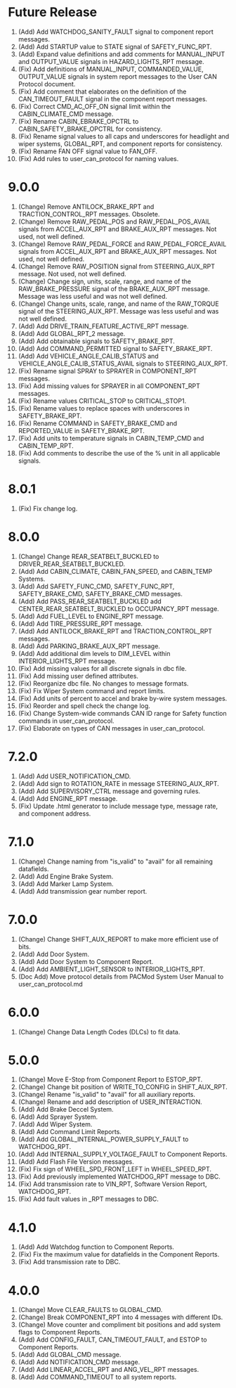 # Future Release
1. (Add) Add WATCHDOG_SANITY_FAULT signal to component report messages.
1. (Add) Add STARTUP value to STATE signal of SAFETY_FUNC_RPT.
1. (Add) Expand value definitions and add comments for MANUAL_INPUT and OUTPUT_VALUE signals in HAZARD_LIGHTS_RPT message.
1. (Fix) Add definitions of MANUAL_INPUT, COMMANDED_VALUE, OUTPUT_VALUE signals in system report messages to the User CAN Protocol document.
1. (Fix) Add comment that elaborates on the definition of the CAN_TIMEOUT_FAULT signal in the component report messages.
1. (Fix) Correct CMD_AC_OFF_ON signal limit within the CABIN_CLIMATE_CMD message.
1. (Fix) Rename CABIN_EBRAKE_OPCTRL to CABIN_SAFETY_BRAKE_OPCTRL for consistency.
1. (Fix) Rename signal values to all caps and underscores for headlight and wiper systems, GLOBAL_RPT, and component reports for consistency.
1. (Fix) Rename FAN OFF signal value to FAN_OFF.
1. (Fix) Add rules to user_can_protocol for naming values.

# 9.0.0
1. (Change) Remove ANTILOCK_BRAKE_RPT and TRACTION_CONTROL_RPT messages. Obsolete.
1. (Change) Remove RAW_PEDAL_POS and RAW_PEDAL_POS_AVAIL signals from ACCEL_AUX_RPT and BRAKE_AUX_RPT messages. Not used, not well defined.
1. (Change) Remove RAW_PEDAL_FORCE and RAW_PEDAL_FORCE_AVAIL signals from ACCEL_AUX_RPT and BRAKE_AUX_RPT messages. Not used, not well defined.
1. (Change) Remove RAW_POSITION signal from STEERING_AUX_RPT message. Not used, not well defined.
1. (Change) Change sign, units, scale, range, and name of the RAW_BRAKE_PRESSURE signal of the BRAKE_AUX_RPT message. Message was less useful and was not well defined.
1. (Change) Change units, scale, range, and name of the RAW_TORQUE signal of the STEERING_AUX_RPT. Message was less useful and was not well defined.
1. (Add) Add DRIVE_TRAIN_FEATURE_ACTIVE_RPT message.
1. (Add) Add GLOBAL_RPT_2 message.
1. (Add) Add obtainable signals to SAFETY_BRAKE_RPT.
1. (Add) Add COMMAND_PERMITTED signal to SAFETY_BRAKE_RPT.
1. (Add) Add VEHICLE_ANGLE_CALIB_STATUS and VEHICLE_ANGLE_CALIB_STATUS_AVAIL signals to STEERING_AUX_RPT.
1. (Fix) Rename signal SPRAY to SPRAYER in COMPONENT_RPT messages.
1. (Fix) Add missing values for SPRAYER in all COMPONENT_RPT messages.
1. (Fix) Rename values CRITICAL_STOP to CRITICAL_STOP1.
1. (Fix) Rename values to replace spaces with underscores in SAFETY_BRAKE_RPT.
1. (Fix) Rename COMMAND in SAFETY_BRAKE_CMD and REPORTED_VALUE in SAFETY_BRAKE_RPT.
1. (Fix) Add units to temperature signals in CABIN_TEMP_CMD and CABIN_TEMP_RPT.
1. (Fix) Add comments to describe the use of the % unit in all applicable signals.

# 8.0.1
1. (Fix) Fix change log.

# 8.0.0
1. (Change) Change REAR_SEATBELT_BUCKLED to DRIVER_REAR_SEATBELT_BUCKLED.
2. (Add) Add CABIN_CLIMATE, CABIN_FAN_SPEED, and CABIN_TEMP Systems.
3. (Add) Add SAFETY_FUNC_CMD, SAFETY_FUNC_RPT, SAFETY_BRAKE_CMD, SAFETY_BRAKE_CMD messages.
4. (Add) Add PASS_REAR_SEATBELT_BUCKLED add CENTER_REAR_SEATBELT_BUCKLED to OCCUPANCY_RPT message.
5. (Add) Add FUEL_LEVEL to ENGINE_RPT message.
6. (Add) Add TIRE_PRESSURE_RPT message.
7. (Add) Add ANTILOCK_BRAKE_RPT and TRACTION_CONTROL_RPT messages.
8. (Add) Add PARKING_BRAKE_AUX_RPT message.
9. (Add) Add additional dim levels to DIM_LEVEL within INTERIOR_LIGHTS_RPT message.
10. (Fix) Add missing values for all discrete signals in dbc file.
11. (Fix) Add missing user defined attributes.
12. (Fix) Reorganize dbc file. No changes to message formats.
13. (Fix) Fix Wiper System command and report limits.
14. (Fix) Add units of percent to accel and brake by-wire system messages.
15. (Fix) Reorder and spell check the change log.
16. (Fix) Change System-wide commands CAN ID range for Safety function commands in user_can_protocol.
17. (Fix) Elaborate on types of CAN messages in user_can_protocol.

# 7.2.0
1. (Add) Add USER_NOTIFICATION_CMD.
2. (Add) Add sign to ROTATION_RATE in message STEERING_AUX_RPT.
3. (Add) Add SUPERVISORY_CTRL message and governing rules.
4. (Add) Add ENGINE_RPT message.
5. (Fix) Update .html generator to include message type, message rate, and component address.

# 7.1.0
1. (Change) Change naming from "is_valid" to "avail" for all remaining datafields.
2. (Add) Add Engine Brake System.
3. (Add) Add Marker Lamp System.
4. (Add) Add transmission gear number report.

# 7.0.0
1. (Change) Change SHIFT_AUX_REPORT to make more efficient use of bits.
2. (Add) Add Door System.
3. (Add) Add Door System to Component Report.
4. (Add) Add AMBIENT_LIGHT_SENSOR to INTERIOR_LIGHTS_RPT.
5. (Doc Add) Move protocol details from PACMod System User Manual to user_can_protocol.md

# 6.0.0
1. (Change) Change Data Length Codes (DLCs) to fit data.

# 5.0.0
1. (Change) Move E-Stop from Component Report to ESTOP_RPT.
2. (Change) Change bit position of WRITE_TO_CONFIG in SHIFT_AUX_RPT.
3. (Change) Rename "is_valid" to "avail" for all auxiliary reports.
4. (Change) Rename and add description of USER_INTERACTION.
5. (Add) Add Brake Deccel System.
6. (Add) Add Sprayer System.
7. (Add) Add Wiper System.
8. (Add) Add Command Limit Reports.
9. (Add) Add GLOBAL_INTERNAL_POWER_SUPPLY_FAULT to WATCHDOG_RPT.
10. (Add) Add INTERNAL_SUPPLY_VOLTAGE_FAULT to Component Reports.
11. (Add) Add Flash File Version messages.
12. (Fix) Fix sign of WHEEL_SPD_FRONT_LEFT in WHEEL_SPEED_RPT.
13. (Fix) Add previously implemented WATCHDOG_RPT message to DBC.
14. (Fix) Add transmission rate to VIN_RPT, Software Version Report, WATCHDOG_RPT.
15. (Fix) Add fault values in _RPT messages to DBC.

# 4.1.0
1. (Add) Add Watchdog function to Component Reports.
2. (Fix) Fix the maximum value for datafields in the Component Reports.
3. (Fix) Add transmission rate to DBC.

# 4.0.0
1. (Change) Move CLEAR_FAULTS to GLOBAL_CMD.
2. (Change) Break COMPONENT_RPT into 4 messages with different IDs.
3. (Change) Move counter and compliment bit positions and add system flags to Component Reports.
4. (Add) Add CONFIG_FAULT, CAN_TIMEOUT_FAULT, and ESTOP to Component Reports.
5. (Add) Add GLOBAL_CMD message.
6. (Add) Add NOTIFICATION_CMD message.
7. (Add) Add LINEAR_ACCEL_RPT and ANG_VEL_RPT messages.
8. (Add) Add COMMAND_TIMEOUT to all system reports.